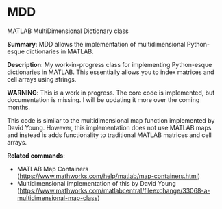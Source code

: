 # MDD
MATLAB MultiDimensional Dictionary class

**Summary**: MDD allows the implementation of multidimensional Python-esque dictionaries in MATLAB.

**Description**: My work-in-progress class for implementing Python-esque dictionaries in MATLAB. This essentially allows you to index matrices and cell arrays using strings.

**WARNING**: This is a work in progress. The core code is implemented, but documentation is missing. I will be updating it more over the coming months.

This code is similar to the multidimensional map function implemented by David Young. However, this implementation does not use MATLAB maps and instead is adds functionality to traditional MATLAB matrices and cell arrays.

**Related commands**: 
- MATLAB Map Containers (https://www.mathworks.com/help/matlab/map-containers.html)
- Multidimensional implementation of this by David Young (https://www.mathworks.com/matlabcentral/fileexchange/33068-a-multidimensional-map-class)
